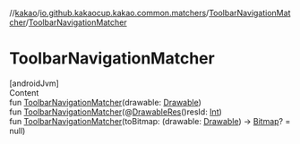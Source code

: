 //[kakao](../../../index.md)/[io.github.kakaocup.kakao.common.matchers](../index.md)/[ToolbarNavigationMatcher](index.md)/[ToolbarNavigationMatcher](-toolbar-navigation-matcher.md)



# ToolbarNavigationMatcher  
[androidJvm]  
Content  
fun [ToolbarNavigationMatcher](-toolbar-navigation-matcher.md)(drawable: [Drawable](https://developer.android.com/reference/kotlin/android/graphics/drawable/Drawable.html))  
fun [ToolbarNavigationMatcher](-toolbar-navigation-matcher.md)(@[DrawableRes](https://developer.android.com/reference/kotlin/androidx/annotation/DrawableRes.html)()resId: [Int](https://kotlinlang.org/api/latest/jvm/stdlib/kotlin/-int/index.html))  
fun [ToolbarNavigationMatcher](-toolbar-navigation-matcher.md)(toBitmap: (drawable: [Drawable](https://developer.android.com/reference/kotlin/android/graphics/drawable/Drawable.html)) -> [Bitmap](https://developer.android.com/reference/kotlin/android/graphics/Bitmap.html)? = null)  



